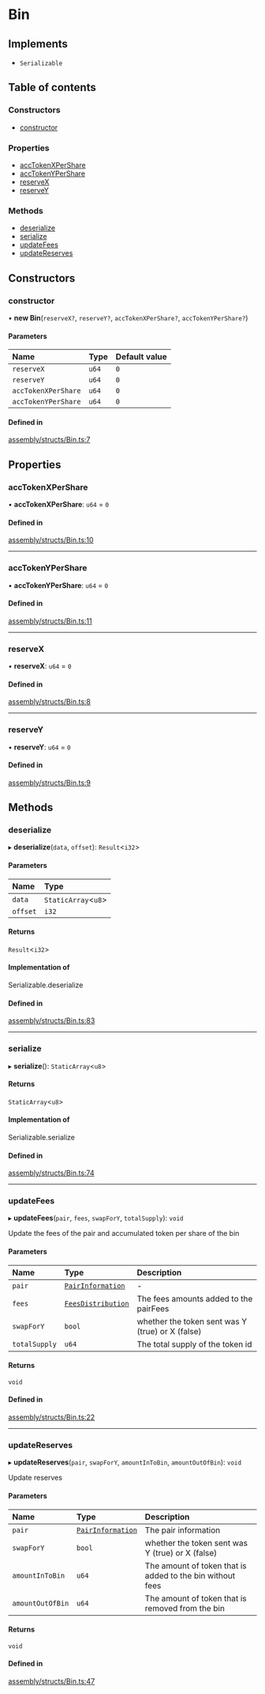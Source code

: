 # Bin

## Implements

- `Serializable`

## Table of contents

### Constructors

- [constructor](Bin.md#constructor)

### Properties

- [accTokenXPerShare](Bin.md#acctokenxpershare)
- [accTokenYPerShare](Bin.md#acctokenypershare)
- [reserveX](Bin.md#reservex)
- [reserveY](Bin.md#reservey)

### Methods

- [deserialize](Bin.md#deserialize)
- [serialize](Bin.md#serialize)
- [updateFees](Bin.md#updatefees)
- [updateReserves](Bin.md#updatereserves)

## Constructors

### constructor

• **new Bin**(`reserveX?`, `reserveY?`, `accTokenXPerShare?`, `accTokenYPerShare?`)

#### Parameters

| Name | Type | Default value |
| :------ | :------ | :------ |
| `reserveX` | `u64` | `0` |
| `reserveY` | `u64` | `0` |
| `accTokenXPerShare` | `u64` | `0` |
| `accTokenYPerShare` | `u64` | `0` |

#### Defined in

[assembly/structs/Bin.ts:7](https://github.com/dusaprotocol/v2.1/blob/ec71883/assembly/structs/Bin.ts#L7)

## Properties

### accTokenXPerShare

• **accTokenXPerShare**: `u64` = `0`

#### Defined in

[assembly/structs/Bin.ts:10](https://github.com/dusaprotocol/v2.1/blob/ec71883/assembly/structs/Bin.ts#L10)

___

### accTokenYPerShare

• **accTokenYPerShare**: `u64` = `0`

#### Defined in

[assembly/structs/Bin.ts:11](https://github.com/dusaprotocol/v2.1/blob/ec71883/assembly/structs/Bin.ts#L11)

___

### reserveX

• **reserveX**: `u64` = `0`

#### Defined in

[assembly/structs/Bin.ts:8](https://github.com/dusaprotocol/v2.1/blob/ec71883/assembly/structs/Bin.ts#L8)

___

### reserveY

• **reserveY**: `u64` = `0`

#### Defined in

[assembly/structs/Bin.ts:9](https://github.com/dusaprotocol/v2.1/blob/ec71883/assembly/structs/Bin.ts#L9)

## Methods

### deserialize

▸ **deserialize**(`data`, `offset`): `Result`<`i32`\>

#### Parameters

| Name | Type |
| :------ | :------ |
| `data` | `StaticArray`<`u8`\> |
| `offset` | `i32` |

#### Returns

`Result`<`i32`\>

#### Implementation of

Serializable.deserialize

#### Defined in

[assembly/structs/Bin.ts:83](https://github.com/dusaprotocol/v2.1/blob/ec71883/assembly/structs/Bin.ts#L83)

___

### serialize

▸ **serialize**(): `StaticArray`<`u8`\>

#### Returns

`StaticArray`<`u8`\>

#### Implementation of

Serializable.serialize

#### Defined in

[assembly/structs/Bin.ts:74](https://github.com/dusaprotocol/v2.1/blob/ec71883/assembly/structs/Bin.ts#L74)

___

### updateFees

▸ **updateFees**(`pair`, `fees`, `swapForY`, `totalSupply`): `void`

Update the fees of the pair and accumulated token per share of the bin

#### Parameters

| Name | Type | Description |
| :------ | :------ | :------ |
| `pair` | [`PairInformation`](PairInformation.md) | - |
| `fees` | [`FeesDistribution`](FeesDistribution.md) | The fees amounts added to the pairFees |
| `swapForY` | `bool` | whether the token sent was Y (true) or X (false) |
| `totalSupply` | `u64` | The total supply of the token id |

#### Returns

`void`

#### Defined in

[assembly/structs/Bin.ts:22](https://github.com/dusaprotocol/v2.1/blob/ec71883/assembly/structs/Bin.ts#L22)

___

### updateReserves

▸ **updateReserves**(`pair`, `swapForY`, `amountInToBin`, `amountOutOfBin`): `void`

Update reserves

#### Parameters

| Name | Type | Description |
| :------ | :------ | :------ |
| `pair` | [`PairInformation`](PairInformation.md) | The pair information |
| `swapForY` | `bool` | whether the token sent was Y (true) or X (false) |
| `amountInToBin` | `u64` | The amount of token that is added to the bin without fees |
| `amountOutOfBin` | `u64` | The amount of token that is removed from the bin |

#### Returns

`void`

#### Defined in

[assembly/structs/Bin.ts:47](https://github.com/dusaprotocol/v2.1/blob/ec71883/assembly/structs/Bin.ts#L47)
